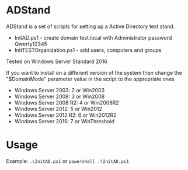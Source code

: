 # ADStand

ADStand is a set of scripts for setting up a Active Directory test stand.
- InitAD.ps1 - create domain test.local with Administrator password Qwerty12345
- InitTESTOrganization.ps1 - add users, computers and groups

Tested on Windows Server Standard 2016

If you want to install on a different version of the system then change the "$DomainMode" parameter value in the script to the appropriate ones
- Windows Server 2003: 2 or Win2003
- Windows Server 2008: 3 or Win2008
- Windows Server 2008 R2: 4 or Win2008R2
- Windows Server 2012: 5 or Win2012
- Windows Server 2012 R2: 6 or Win2012R2
- Windows Server 2016: 7 or WinThreshold

# Usage

Example: `.\InitAD.ps1` or `powershell .\InitAD.ps1`
